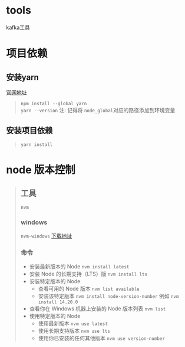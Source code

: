 # tools
kafka工具

# 项目依赖
## 安装yarn
[官网地址](https://yarn.bootcss.com/)
> `npm install --global yarn` <br>
> `yarn --version`
> 注: 记得将 `node_global`对应的路径添加到环境变量

## 安装项目依赖
> `yarn install`

# node 版本控制
> ## 工具
> `nvm`
> ### windows
> `nvm-windows`
> [下载地址](https://github.com/coreybutler/nvm-windows)
> <br>
> ### 命令
> - 安装最新版本的 Node
> `nvm install latest`
> - 安装 Node 的长期支持（LTS）版
> `nvm install lts`
> - 安装特定版本的 Node
>   - 查看可用的 Node 版本
>   `nvm list available`
>   - 安装该特定版本
>   `nvm install node-version-number` 例如 `nvm install 14.20.0`
> - 查看你在 Windows 机器上安装的 Node 版本列表
> `nvm list`
> - 使用特定版本的 Node
>   - 使用最新版本 `nvm use latest`
>   - 使用长期支持版本 `nvm use lts`
>   - 使用你已安装的任何其他版本 `nvm use version-number`
